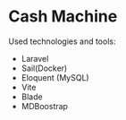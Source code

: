 # Cash Machine

Used technologies and tools:
 - Laravel
 - Sail(Docker)
 - Eloquent (MySQL)
 - Vite
 - Blade
 - MDBoostrap
